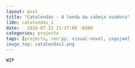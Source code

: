 ```yaml
---
layout: post
title: "Catalendas - A lenda da cabeça voadora"
l10n: catalendas_1
date:   2016-07-22 21:37:00 -0300
categories: projects
tags: [projects, ren'py, visual-novel, cogujam]
image_top: catalendas1.png
---
```


```
WIP
```
